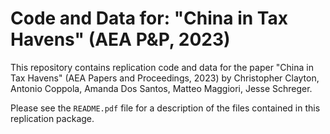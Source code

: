 # Code and Data for: "China in Tax Havens" (AEA P&P, 2023)

This repository contains replication code and data for the paper "China in Tax Havens" (AEA Papers and Proceedings, 2023) by Christopher Clayton, Antonio Coppola, Amanda Dos Santos, Matteo Maggiori, Jesse Schreger. 

Please see the `README.pdf` file for a description of the files contained in this replication package.
